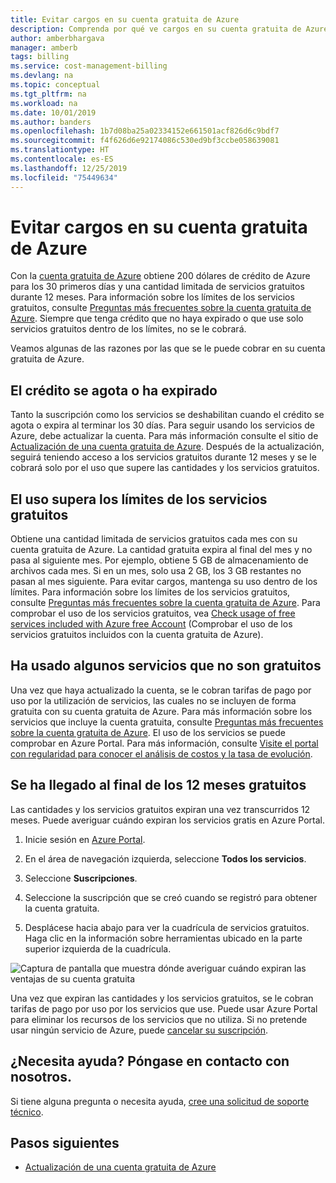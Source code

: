 ```yaml
---
title: Evitar cargos en su cuenta gratuita de Azure
description: Comprenda por qué ve cargos en su cuenta gratuita de Azure. Aprenda las formas de evitar estos cargos.
author: amberbhargava
manager: amberb
tags: billing
ms.service: cost-management-billing
ms.devlang: na
ms.topic: conceptual
ms.tgt_pltfrm: na
ms.workload: na
ms.date: 10/01/2019
ms.author: banders
ms.openlocfilehash: 1b7d08ba25a02334152e661501acf826d6c9bdf7
ms.sourcegitcommit: f4f626d6e92174086c530ed9bf3ccbe058639081
ms.translationtype: HT
ms.contentlocale: es-ES
ms.lasthandoff: 12/25/2019
ms.locfileid: "75449634"
---
```

# <a name="avoid-charges-with-your-azure-free-account"></a>Evitar cargos en su cuenta gratuita de Azure

Con la [cuenta gratuita de Azure](https://azure.microsoft.com/free/) obtiene 200 dólares de crédito de Azure para los 30 primeros días y una cantidad limitada de servicios gratuitos durante 12 meses. Para información sobre los límites de los servicios gratuitos, consulte [Preguntas más frecuentes sobre la cuenta gratuita de Azure](https://azure.microsoft.com/free/free-account-faq/). Siempre que tenga crédito que no haya expirado o que use solo servicios gratuitos dentro de los límites, no se le cobrará.

Veamos algunas de las razones por las que se le puede cobrar en su cuenta gratuita de Azure.

## <a name="your-credit-runs-out-or-is-expired"></a>El crédito se agota o ha expirado

Tanto la suscripción como los servicios se deshabilitan cuando el crédito se agota o expira al terminar los 30 días. Para seguir usando los servicios de Azure, debe actualizar la cuenta. Para más información consulte el sitio de [Actualización de una cuenta gratuita de Azure](billing-upgrade-azure-subscription.md). Después de la actualización, seguirá teniendo acceso a los servicios gratuitos durante 12 meses y se le cobrará solo por el uso que supere las cantidades y los servicios gratuitos.


## <a name="usage-exceeds-the-limits-of-free-services"></a>El uso supera los límites de los servicios gratuitos

Obtiene una cantidad limitada de servicios gratuitos cada mes con su cuenta gratuita de Azure. La cantidad gratuita expira al final del mes y no pasa al siguiente mes. Por ejemplo, obtiene 5 GB de almacenamiento de archivos cada mes. Si en un mes, solo usa 2 GB, los 3 GB restantes no pasan al mes siguiente. Para evitar cargos, mantenga su uso dentro de los límites. Para información sobre los límites de los servicios gratuitos, consulte [Preguntas más frecuentes sobre la cuenta gratuita de Azure](https://azure.microsoft.com/free/free-account-faq/). Para comprobar el uso de los servicios gratuitos, vea [Check usage of free services included with Azure free Account](billing-check-free-service-usage.md) (Comprobar el uso de los servicios gratuitos incluidos con la cuenta gratuita de Azure).

## <a name="you-used-some-services-that-arent-free"></a>Ha usado algunos servicios que no son gratuitos

Una vez que haya actualizado la cuenta, se le cobran tarifas de pago por uso por la utilización de servicios, las cuales no se incluyen de forma gratuita con su cuenta gratuita de Azure. Para más información sobre los servicios que incluye la cuenta gratuita, consulte [Preguntas más frecuentes sobre la cuenta gratuita de Azure](https://azure.microsoft.com/free/free-account-faq/). El uso de los servicios se puede comprobar en Azure Portal. Para más información, consulte [Visite el portal con regularidad para conocer el análisis de costos y la tasa de evolución](billing-getting-started.md#costs).

## <a name="you-reached-the-end-of-your-free-12-months"></a>Se ha llegado al final de los 12 meses gratuitos

Las cantidades y los servicios gratuitos expiran una vez transcurridos 12 meses. Puede averiguar cuándo expiran los servicios gratis en Azure Portal.

1. Inicie sesión en [Azure Portal](https://portal.azure.com).

2. En el área de navegación izquierda, seleccione **Todos los servicios**.

3.  Seleccione **Suscripciones**.

4.  Seleccione la suscripción que se creó cuando se registró para obtener la cuenta gratuita.

5.  Desplácese hacia abajo para ver la cuadrícula de servicios gratuitos. Haga clic en la información sobre herramientas ubicado en la parte superior izquierda de la cuadrícula.

![Captura de pantalla que muestra dónde averiguar cuándo expiran las ventajas de su cuenta gratuita](./media/billing-avoid-charges-free-account/freeaccount-benefits-expiration-date.png)


Una vez que expiran las cantidades y los servicios gratuitos, se le cobran tarifas de pago por uso por los servicios que use. Puede usar Azure Portal para eliminar los recursos de los servicios que no utiliza. Si no pretende usar ningún servicio de Azure, puede [cancelar su suscripción](billing-how-to-cancel-azure-subscription.md).

## <a name="need-help-contact-us"></a>¿Necesita ayuda? Póngase en contacto con nosotros.

Si tiene alguna pregunta o necesita ayuda, [cree una solicitud de soporte técnico](https://go.microsoft.com/fwlink/?linkid=2083458).

## <a name="next-steps"></a>Pasos siguientes
- [Actualización de una cuenta gratuita de Azure](billing-upgrade-azure-subscription.md)
